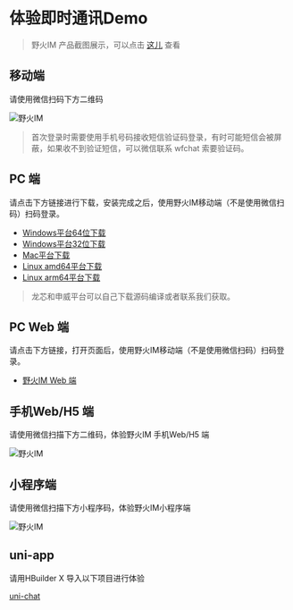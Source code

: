 # 体验即时通讯Demo
> 野火IM 产品截图展示，可以点击 [这儿](https://static.wildfirechat.cn/wf-gallery.html) 查看

## 移动端

请使用微信扫码下方二维码

 ![野火IM](https://static.wildfirechat.cn/download_qrcode.png)

> 首次登录时需要使用手机号码接收短信验证码登录，有时可能短信会被屏蔽，如果收不到验证短信，可以微信联系 wfchat 索要验证码。

## PC 端

请点击下方链接进行下载，安装完成之后，使用野火IM移动端（不是使用微信扫码）扫码登录。
* [Windows平台64位下载](https://static.wildfirechat.cn/%E9%87%8E%E7%81%ABIM-1.0.4-win-x64-setup.exe)
* [Windows平台32位下载](https://static.wildfirechat.cn/%E9%87%8E%E7%81%ABIM-1.0.4-win-ia32-setup.exe)
* [Mac平台下载](https://static.wildfirechat.cn/%E9%87%8E%E7%81%ABIM-1.0.4-mac-universal.dmg)
* [Linux amd64平台下载](https://static.wildfirechat.cn/%E9%87%8E%E7%81%ABIM-1.0.4-linux-x86_64.AppImage)
* [Linux arm64平台下载](https://static.wildfirechat.cn/%E9%87%8E%E7%81%ABIM-1.0.4-linux-arm64.AppImage)
> 龙芯和申威平台可以自己下载源码编译或者联系我们获取。

## PC Web 端

请点击下方链接，打开页面后，使用野火IM移动端（不是使用微信扫码）扫码登录。
* [野火IM Web 端](https://web.wildfirechat.cn)

## 手机Web/H5 端

请使用微信扫描下方二维码，体验野火IM 手机Web/H5 端

 ![野火IM](https://static.wildfirechat.cn/mobile-web.png?imageView2/1/w/260/h/260)


## 小程序端

请使用微信扫描下方小程序码，体验野火IM小程序端

 ![野火IM](https://static.wildfirechat.cn/qx.jpeg)

## uni-app
请用HBuilder X 导入以下项目进行体验

[uni-chat](https://github.com/wildfirechat/uni-chat)
